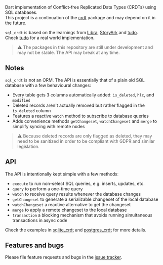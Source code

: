 Dart implementation of Conflict-free Replicated Data Types (CRDTs) using SQL databases.  
This project is a continuation of the [crdt](https://github.com/cachapa/crdt) package and may depend on it in the future.

`sql_crdt` is based on the learnings from [Libra](https://libra-app.eu), [StoryArk](https://storyark.eu) and [tudo](https://github.com/cachapa/crdt).  
Check [tudo](https://github.com/cachapa/tudo) for a real world implementation.

> ⚠ The packages in this repository are still under development and may not be stable. The API may break at any time.

## Notes

`sql_crdt` is not an ORM. The API is essentially that of a plain old SQL database with a few behavioural changes:

* Every table gets 3 columns automatically added: `is_deleted`, `hlc`, and `modified`
* Deleted records aren't actually removed but rather flagged in the `is_deleted` column
* Features a reactive `watch` method to subscribe to database queries
* Adds convenience methods `getChangeset`, `watchChangeset` and `merge` to simplify syncing with remote nodes

> ⚠ Because deleted records are only flagged as deleted, they may need to be sanitized in order to be compliant with GDPR and similar legislation.

## API

The API is intentionally kept simple with a few methods:

* `execute` to run non-select SQL queries, e.g. inserts, updates, etc.
* `query` to perform a one-time query
* `watch` to receive query results whenever the database changes
* `getChangeset` to generate a serializable changeset of the local database
* `watchChangeset` a reactive alternative to get the changeset
* `merge` to apply a remote changeset to the local database
* `transaction` a blocking mechanism that avoids running simultaneous transactions in async code

Check the examples in [sqlite_crdt](https://github.com/cachapa/sqlite_crdt/blob/master/example/example.dart) and [postgres_crdt](https://github.com/cachapa/postgres_crdt/blob/master/example/example.dart) for more details.

## Features and bugs

Please file feature requests and bugs in the [issue tracker](https://github.com/cachapa/sql_crdt/issues).
